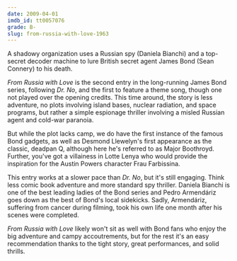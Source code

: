 ```yaml
---
date: 2009-04-01
imdb_id: tt0057076
grade: B-
slug: from-russia-with-love-1963
---
```


A shadowy organization uses a Russian spy (Daniela Bianchi) and a top-secret decoder machine to lure British secret agent James Bond (Sean Connery) to his death.

_From Russia with Love_ is the second entry in the long-running James Bond series, following <span data-imdb-id="tt0055928">_Dr. No_</span>, and the first to feature a theme song, though one not played over the opening credits. This time around, the story is less adventure, no plots involving island bases, nuclear radiation, and space programs, but rather a simple espionage thriller involving a misled Russian agent and cold-war paranoia.

But while the plot lacks camp, we do have the first instance of the famous Bond gadgets, as well as Desmond Llewelyn's first appearance as the classic, deadpan Q, although here he's referred to as Major Boothroyd. Further, you've got a villainess in Lotte Lenya who would provide the inspiration for the Austin Powers character Frau Farbissina.

This entry works at a slower pace than _Dr. No_, but it's still engaging. Think less comic book adventure and more standard spy thriller. Daniela Bianchi is one of the best leading ladies of the Bond series and Pedro Armendáriz goes down as the best of Bond's local sidekicks. Sadly, Armendáriz, suffering from cancer during filming, took his own life one month after his scenes were completed.

_From Russia with Love_ likely won't sit as well with Bond fans who enjoy the big adventure and campy accoutrements, but for the rest it's an easy recommendation thanks to the tight story, great performances, and solid thrills.
